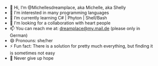 - 👋 Hi, I’m @Michellesdreamplace, aka Michelle, aka Shelly
- 👀 I'm interested in many programming languages
- 🌱 I’m currently learning C# | Phyton | Shell/Bash
- 💞️ I'm looking for a collaboration with heart people
- 📫 You can reach me at: dreamplace@my.mail.de (please only in German)
- 😄 Pronouns: she/her
- ⚡ Fun fact: There is a solution for pretty much everything, but finding it is sometimes not easy
- 🌈 Never give up hope

<!---
Michellesdreamplace/Michellesdreamplace is a ✨ special ✨ repository because its `README.md` (this file) appears on your GitHub profile.
You can click the Preview link to take a look at your changes.
--->
